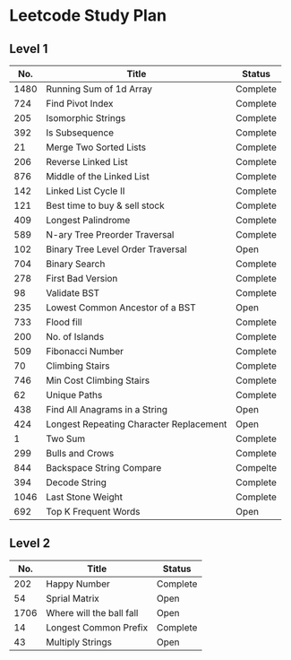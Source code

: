 # Leetcode Study Plan

## Level 1

| No.   | Title                     | Status   |
| ----- | ------------------------- | -------- |
| 1480  | Running Sum of 1d Array   | Complete |
|  724  | Find Pivot Index          | Complete |
|  205  | Isomorphic Strings        | Complete |
|  392  | Is Subsequence            | Complete |
|   21  | Merge Two Sorted Lists    | Complete |
|  206  | Reverse Linked List       | Complete |
|  876  | Middle of the Linked List | Complete |
|  142  | Linked List Cycle II      | Complete |
|  121  | Best time to buy & sell stock   | Complete |
|  409  | Longest Palindrome        | Complete |
|  589  | N-ary Tree Preorder Traversal | Complete |
|  102  | Binary Tree Level Order Traversal | Open  |
|  704  | Binary Search             | Complete |
|  278  | First Bad Version         | Complete |
|   98  | Validate BST              | Complete |
|  235  | Lowest Common Ancestor of a BST | Open  |
|  733  | Flood fill                | Complete |
|  200  | No. of Islands            | Complete |
|  509  | Fibonacci Number          | Complete |
|   70  | Climbing Stairs           | Complete |
|  746  | Min Cost Climbing Stairs  | Complete |
|   62  | Unique Paths              | Complete |
|  438  | Find All Anagrams in a String | Open  |
|  424  | Longest Repeating Character Replacement | Open  |
|    1  | Two Sum                   | Complete |
|  299  | Bulls and Crows           | Complete |
|  844  | Backspace String Compare  | Compelte |
|  394  | Decode String             | Complete |
| 1046  | Last Stone Weight         | Complete |
|  692  | Top K Frequent Words      | Open     |

## Level 2

| No.   | Title                     | Status   |
| ----- | ------------------------- | -------- |
|  202  | Happy Number              | Complete |
|   54  | Sprial Matrix             | Open     |
| 1706  | Where will the ball fall  | Open     |
|   14  | Longest Common Prefix     | Complete |
|   43  | Multiply Strings          | Open     |
